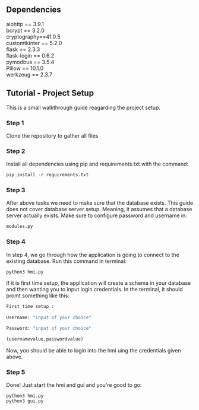 ## Dependencies
aiohttp == 3.9.1 <br/>
bcrypt == 3.2.0<br/>
cryptography==41.0.5<br/>
customtkinter == 5.2.0<br/>
flask == 2.3.3<br/>
flask-login == 0.6.2 <br/>
pymodbus == 3.5.4<br/>
Pillow == 10.1.0<br/>
werkzeug == 2.3.7<br/>


## Tutorial - Project Setup

This is a small walkthrough guide reagarding the project setup. 

### Step 1
Clone the repository to gather all files

### Step 2
Install all dependencies using pip and requirements.txt with the command:

```python 
pip install -r requirements.txt
```

### Step 3
After above tasks we need to make sure that the database exists. This guide does not cover database server setup. Meaning, it assumes that a database server actually exists. Make sure to configure password and username in:
```python
modules.py
```

### Step 4 
In step 4, we go through how the application is going to connect to the existing database. Run this command in terminal: 
```python 
python3 hmi.py
```
If it is first time setup, the application will create a schema in your database and then wanting you to input login credentials. In the terminal, it should promt something like this: 
```python
First time setup :
    
Username: "input of your choice"

Password: "input of your choice"

(usernamevalue,passwordvalue)

```

Now, you should be able to login into the hmi uing the credentials given above.

### Step 5
Done! Just start the hmi and gui and you're good to go: 
```python=
python3 hmi.py
python3 gui.py
```
